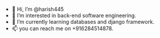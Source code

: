 - 👋 Hi, I’m @harish445
- 👀 I’m interested in back-end software engineering.
- 🌱 I’m currently learning databases and django framework.
- 📫 you can reach me on +916284514878.

<!---
harish445/harish445 is a ✨ special ✨ repository because its `README.md` (this file) appears on your GitHub profile.
You can click the Preview link to take a look at your changes.
--->
